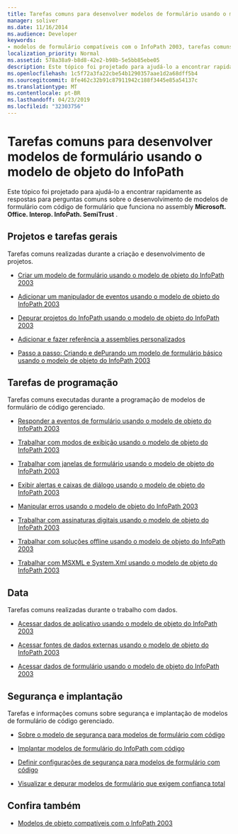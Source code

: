 ```yaml
---
title: Tarefas comuns para desenvolver modelos de formulário usando o modelo de objeto do InfoPath
manager: soliver
ms.date: 11/16/2014
ms.audience: Developer
keywords:
- modelos de formulário compatíveis com o InfoPath 2003, tarefas comuns, modelos de formulário [InfoPath 2007], tarefas comuns para o desenvolvimento compatível com 2003
localization_priority: Normal
ms.assetid: 578a38a9-b8d8-42e2-b98b-5e5bb85ebe05
description: Este tópico foi projetado para ajudá-lo a encontrar rapidamente as respostas para perguntas comuns sobre o desenvolvimento de modelos de formulário com código de formulário que funciona no assembly Microsoft. Office. Interop. InfoPath. SemiTrust.
ms.openlocfilehash: 1c5f72a3fa22cbe54b1290357aae1d2a68dff5b4
ms.sourcegitcommit: 8fe462c32b91c87911942c188f3445e85a54137c
ms.translationtype: MT
ms.contentlocale: pt-BR
ms.lasthandoff: 04/23/2019
ms.locfileid: "32303756"
---
```

# <a name="common-tasks-for-developing-form-templates-using-the-infopath-object-model"></a>Tarefas comuns para desenvolver modelos de formulário usando o modelo de objeto do InfoPath

Este tópico foi projetado para ajudá-lo a encontrar rapidamente as respostas para perguntas comuns sobre o desenvolvimento de modelos de formulário com código de formulário que funciona no assembly **Microsoft. Office. Interop. InfoPath. SemiTrust** . 
  
## <a name="projects-and-general-tasks"></a>Projetos e tarefas gerais

Tarefas comuns realizadas durante a criação e desenvolvimento de projetos.
  
- [Criar um modelo de formulário usando o modelo de objeto do InfoPath 2003](how-to-create-a-form-template-using-the-infopath-2003-object-model.md)
    
- [Adicionar um manipulador de eventos usando o modelo de objeto do InfoPath 2003](how-to-add-an-event-handler-using-the-infopath-2003-object-model.md)
    
- [Depurar projetos do InfoPath usando o modelo de objeto do InfoPath 2003](how-to-debug-infopath-projects-using-the-infopath-2003-object-model.md)
    
- [Adicionar e fazer referência a assemblies personalizados](how-to-add-and-reference-custom-assemblies.md)
    
- [Passo a passo: Criando e dePurando um modelo de formulário básico usando o modelo de objeto do InfoPath 2003](walkthrough-create-and-debug-basic-form-template-using-infopath-object-model.md)
    
## <a name="programming-tasks"></a>Tarefas de programação

Tarefas comuns executadas durante a programação de modelos de formulário de código gerenciado.
  
- [Responder a eventos de formulário usando o modelo de objeto do InfoPath 2003](how-to-respond-to-form-events-using-the-infopath-2003-object-model.md)
    
- [Trabalhar com modos de exibição usando o modelo de objeto do InfoPath 2003](how-to-work-with-views-using-the-infopath-2003-object-model.md)
    
- [Trabalhar com janelas de formulário usando o modelo de objeto do InfoPath 2003](how-to-work-with-form-windows-using-the-infopath-2003-object-model.md)
    
- [Exibir alertas e caixas de diálogo usando o modelo de objeto do InfoPath 2003](how-to-display-alerts-and-dialog-boxes-using-the-infopath-2003-object-model.md)
    
- [Manipular erros usando o modelo de objeto do InfoPath 2003](how-to-handle-errors-using-the-infopath-2003-object-model.md)
    
- [Trabalhar com assinaturas digitais usando o modelo de objeto do InfoPath 2003](how-to-work-with-digital-signatures-using-the-infopath-2003-object-model.md)
    
- [Trabalhar com soluções offline usando o modelo de objeto do InfoPath 2003](how-to-work-with-offline-solutions-using-the-infopath-2003-object-model.md)
    
- [Trabalhar com MSXML e System.Xml usando o modelo de objeto do InfoPath 2003](working-with-msxml-and-system-xml-using-the-infopath-2003-object-model.md)
    
## <a name="data"></a>Data

Tarefas comuns realizadas durante o trabalho com dados.
  
- [Acessar dados de aplicativo usando o modelo de objeto do InfoPath 2003](how-to-access-application-data-using-the-infopath-2003-object-model.md)
    
- [Acessar fontes de dados externas usando o modelo de objeto do InfoPath 2003](how-to-access-external-data-sources-using-the-infopath-2003-object-model.md)
    
- [Acessar dados de formulário usando o modelo de objeto do InfoPath 2003](how-to-access-form-data-using-the-infopath-2003-object-model.md)
    
## <a name="security-and-deployment"></a>Segurança e implantação

Tarefas e informações comuns sobre segurança e implantação de modelos de formulário de código gerenciado.
  
- [Sobre o modelo de segurança para modelos de formulário com código](about-the-security-model-for-form-templates-with-code.md)
    
- [Implantar modelos de formulário do InfoPath com código](how-to-deploy-infopath-form-templates-with-code.md)
    
- [Definir configurações de segurança para modelos de formulário com código](how-to-configure-security-settings-for-form-templates-with-code.md)
    
- [Visualizar e depurar modelos de formulário que exigem confiança total](how-to-preview-and-debug-form-templates-that-require-full-trust.md)
    
## <a name="see-also"></a>Confira também

- [Modelos de objeto compatíveis com o InfoPath 2003](infopath-2003-compatible-object-models.md)

